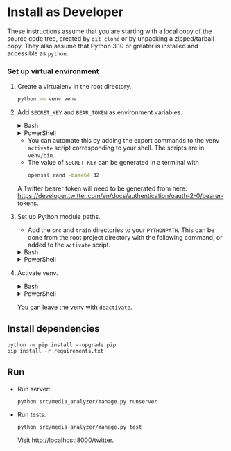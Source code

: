 Install as Developer
============
These instructions assume that you are starting with a local copy of the source code tree, created by `git clone` or by unpacking a zipped/tarball copy. They also assume that Python 3.10 or greater is installed and accessible as `python`.

### Set up virtual environment

1. Create a virtualenv in the root directory.
   ```bash
   python -m venv venv
   ```

2. Add `SECRET_KEY` and `BEAR_TOKEN` as environment variables.
   <details>
     <summary>Bash</summary>

      ```bash
      export SECRET_KEY="[KEY HERE]"
      export BEAR_TOKEN="[TOKEN HERE]"
      ```
   </details>
   
   <details>
     <summary>PowerShell</summary>
     
      ```powershell
      $env:SECRET_KEY = '[KEY HERE]'
      $env:BEAR_TOKEN = '[TOKEN HERE]'
      ```
   </details>   
   
   - You can automate this by adding the export commands to the venv `activate` script corresponding to your shell. The scripts are in `venv/bin`.
   - The value of `SECRET_KEY` can be generated in a terminal with
      ```bash
      openssl rand -base64 32
      ```
   A Twitter bearer token will need to be generated from here: https://developer.twitter.com/en/docs/authentication/oauth-2-0/bearer-tokens.

3. Set up Python module paths.

   - Add the `src` and `train` directories to your `PYTHONPATH`. This can be done from the root project directory with the following command, or added to the `activate` script.
   
   <details>
     <summary>Bash</summary>

      ```bash
      export PYTHONPATH=$PYTHONPATH:$(pwd)/src:$(pwd)/train
      ```
   </details>
   
   <details>
     <summary>PowerShell</summary>
     
      ```powershell
      $env:PYTHONPATH += '$($pwd.path)\src;$($pwd.path)\train'
      ```
   </details>
   
4. Activate venv.

   <details>
     <summary>Bash</summary>

      ```bash
      source venv/bin/activate
      which python
      # `which python` should now point to venv/bin/python 
      ```
   </details>
   
   <details>
     <summary>PowerShell</summary>
     
      ```powershell
      .\venv\Scripts\Activate.ps1
      # `where.exe python` should point to the venv's python binary
      ```
   </details>
    
   You can leave the venv with `deactivate`.
    
    
## Install dependencies

```
python -m pip install --upgrade pip
pip install -r requirements.txt
```

## Run

- Run server:
  ```
  python src/media_analyzer/manage.py runserver
  ```

- Run tests:
  ```
  python src/media_analyzer/manage.py test
  ```
  
  Visit http://localhost:8000/twitter.

